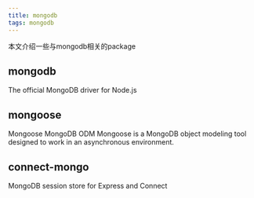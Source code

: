 ```yaml
---
title: mongodb
tags: mongodb
---
```

本文介绍一些与mongodb相关的package
## mongodb
The official MongoDB driver for Node.js
## mongoose
Mongoose MongoDB ODM
Mongoose is a MongoDB object modeling tool designed to work in an asynchronous environment.

## connect-mongo 
MongoDB session store for Express and Connect